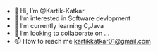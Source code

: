 - 👋 Hi, I’m @Kartik-Katkar
- 👀 I’m interested in Software devlopment
- 🌱 I’m currently learning C,Java
- 💞️ I’m looking to collaborate on ...
- 📫 How to reach me kartikkatkar01@gmail.com

<!---
Kartik-Katkar/Kartik-Katkar is a ✨ special ✨ repository because its `README.md` (this file) appears on your GitHub profile.
You can click the Preview link to take a look at your changes.
--->
